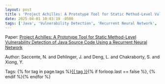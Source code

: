```yaml
---
layout: post
title : 'Project Achilles: A Prototype Tool for Static Method-Level Vulnerability Detection of Java Source Code Using a Recurrent Neural Network'
date: 2025-04-01 10:03:19 -0500
tags: ['Java', 'Vulnerability Detection', 'Recurrent Neural Network', 'Tokenizer']
---
```

Paper: [Project Achilles: A Prototype Tool for Static Method-Level Vulnerability Detection of Java Source Code Using a Recurrent Neural Network](https://ieeexplore-ieee-org.proxy.library.nd.edu/document/8967427)

Author: Saccente, N. and Dehlinger, J. and Deng, L. and Chakraborty, S. and Xiong, Y.




 Tags: 
    <span>
    {% for tag in page.tags %}<a href="{{ site.baseurl }}tags/#{{ tag | slugify }}">{{ tag }}</a>{% if forloop.last == false %}, {% endif %}{% endfor %}
    </span>
